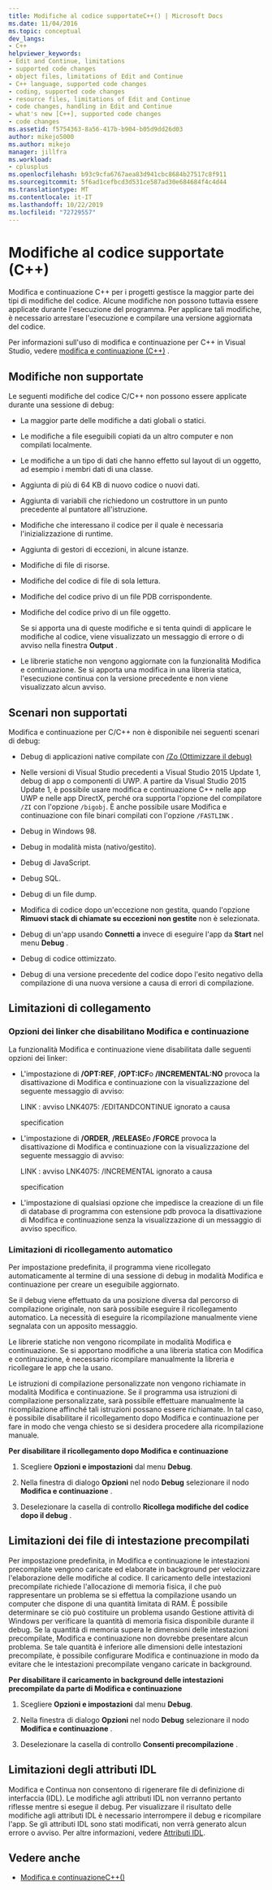 ```yaml
---
title: Modifiche al codice supportateC++() | Microsoft Docs
ms.date: 11/04/2016
ms.topic: conceptual
dev_langs:
- C++
helpviewer_keywords:
- Edit and Continue, limitations
- supported code changes
- object files, limitations of Edit and Continue
- C++ language, supported code changes
- coding, supported code changes
- resource files, limitations of Edit and Continue
- code changes, handling in Edit and Continue
- what's new [C++], supported code changes
- code changes
ms.assetid: f5754363-8a56-417b-b904-b05d9dd26d03
author: mikejo5000
ms.author: mikejo
manager: jillfra
ms.workload:
- cplusplus
ms.openlocfilehash: b93c9cfa6767aea83d941cbc8684b27517c8f911
ms.sourcegitcommit: 5f6ad1cefbcd3d531ce587ad30e684684f4c4d44
ms.translationtype: MT
ms.contentlocale: it-IT
ms.lasthandoff: 10/22/2019
ms.locfileid: "72729557"
---
```

# <a name="supported-code-changes-c"></a>Modifiche al codice supportate (C++)
Modifica e continuazione C++ per i progetti gestisce la maggior parte dei tipi di modifiche del codice. Alcune modifiche non possono tuttavia essere applicate durante l'esecuzione del programma. Per applicare tali modifiche, è necessario arrestare l'esecuzione e compilare una versione aggiornata del codice.

 Per informazioni sull'uso di modifica e continuazione per C++ in Visual Studio, vedere [modifica e continuazione (C++)](../debugger/edit-and-continue-visual-cpp.md) .

## <a name="BKMK_Unsupported_changes"></a> Modifiche non supportate
 Le seguenti modifiche del codice C/C++ non possono essere applicate durante una sessione di debug:

- La maggior parte delle modifiche a dati globali o statici.

- Le modifiche a file eseguibili copiati da un altro computer e non compilati localmente.

- Le modifiche a un tipo di dati che hanno effetto sul layout di un oggetto, ad esempio i membri dati di una classe.

- Aggiunta di più di 64 KB di nuovo codice o nuovi dati.

- Aggiunta di variabili che richiedono un costruttore in un punto precedente al puntatore all'istruzione.

- Modifiche che interessano il codice per il quale è necessaria l'inizializzazione di runtime.

- Aggiunta di gestori di eccezioni, in alcune istanze.

- Modifiche di file di risorse.

- Modifiche del codice di file di sola lettura.

- Modifiche del codice privo di un file PDB corrispondente.

- Modifiche del codice privo di un file oggetto.

  Se si apporta una di queste modifiche e si tenta quindi di applicare le modifiche al codice, viene visualizzato un messaggio di errore o di avviso nella finestra **Output** .

- Le librerie statiche non vengono aggiornate con la funzionalità Modifica e continuazione. Se si apporta una modifica in una libreria statica, l'esecuzione continua con la versione precedente e non viene visualizzato alcun avviso.

## <a name="BKMK_Unsupported_scenarios"></a> Scenari non supportati
 Modifica e continuazione per C/C++ non è disponibile nei seguenti scenari di debug:

- Debug di applicazioni native compilate con [/Zo (Ottimizzare il debug)](/cpp/build/reference/zo-enhance-optimized-debugging)

- Nelle versioni di Visual Studio precedenti a Visual Studio 2015 Update 1, debug di app o componenti di UWP. A partire da Visual Studio 2015 Update 1, è possibile usare modifica e continuazione C++ nelle app UWP e nelle app DirectX, perché ora supporta l'opzione del compilatore `/ZI` con l'opzione `/bigobj`. È anche possibile usare Modifica e continuazione con file binari compilati con l'opzione `/FASTLINK` .

- Debug in Windows 98.

- Debug in modalità mista (nativo/gestito).

- Debug di JavaScript.

- Debug SQL.

- Debug di un file dump.

- Modifica di codice dopo un'eccezione non gestita, quando l'opzione **Rimuovi stack di chiamate su eccezioni non gestite** non è selezionata.

- Debug di un'app usando **Connetti a** invece di eseguire l'app da **Start** nel menu **Debug** .

- Debug di codice ottimizzato.

- Debug di una versione precedente del codice dopo l'esito negativo della compilazione di una nuova versione a causa di errori di compilazione.

## <a name="BKMK_Linking_limitations"></a> Limitazioni di collegamento

### <a name="BKMK_Linker_options_that_disable_Edit_and_Continue"></a> Opzioni dei linker che disabilitano Modifica e continuazione
 La funzionalità Modifica e continuazione viene disabilitata dalle seguenti opzioni dei linker:

- L'impostazione di **/OPT:REF**, **/OPT:ICF**o **/INCREMENTAL:NO** provoca la disattivazione di Modifica e continuazione con la visualizzazione del seguente messaggio di avviso:

     LINK : avviso LNK4075: /EDITANDCONTINUE ignorato a causa

     specification

- L'impostazione di **/ORDER**, **/RELEASE**o **/FORCE** provoca la disattivazione di Modifica e continuazione con la visualizzazione del seguente messaggio di avviso:

     LINK : avviso LNK4075: /INCREMENTAL ignorato a causa

     specification

- L'impostazione di qualsiasi opzione che impedisce la creazione di un file di database di programma con estensione pdb provoca la disattivazione di Modifica e continuazione senza la visualizzazione di un messaggio di avviso specifico.

### <a name="BKMK_Auto_relinking_limitations"></a> Limitazioni di ricollegamento automatico
 Per impostazione predefinita, il programma viene ricollegato automaticamente al termine di una sessione di debug in modalità Modifica e continuazione per creare un eseguibile aggiornato.

 Se il debug viene effettuato da una posizione diversa dal percorso di compilazione originale, non sarà possibile eseguire il ricollegamento automatico. La necessità di eseguire la ricompilazione manualmente viene segnalata con un apposito messaggio.

 Le librerie statiche non vengono ricompilate in modalità Modifica e continuazione. Se si apportano modifiche a una libreria statica con Modifica e continuazione, è necessario ricompilare manualmente la libreria e ricollegare le app che la usano.

 Le istruzioni di compilazione personalizzate non vengono richiamate in modalità Modifica e continuazione. Se il programma usa istruzioni di compilazione personalizzate, sarà possibile effettuare manualmente la ricompilazione affinché tali istruzioni possano essere richiamate. In tal caso, è possibile disabilitare il ricollegamento dopo Modifica e continuazione per fare in modo che venga chiesto se si desidera procedere alla ricompilazione manuale.

 **Per disabilitare il ricollegamento dopo Modifica e continuazione**

1. Scegliere **Opzioni e impostazioni** dal menu **Debug**.

2. Nella finestra di dialogo **Opzioni** nel nodo **Debug** selezionare il nodo **Modifica e continuazione** .

3. Deselezionare la casella di controllo **Ricollega modifiche del codice dopo il debug** .

## <a name="BKMK_Precompiled_Header_Limitations"></a> Limitazioni dei file di intestazione precompilati
 Per impostazione predefinita, in Modifica e continuazione le intestazioni precompilate vengono caricate ed elaborate in background per velocizzare l'elaborazione delle modifiche al codice. Il caricamento delle intestazioni precompilate richiede l'allocazione di memoria fisica, il che può rappresentare un problema se si effettua la compilazione usando un computer che dispone di una quantità limitata di RAM. È possibile determinare se ciò può costituire un problema usando Gestione attività di Windows per verificare la quantità di memoria fisica disponibile durante il debug. Se la quantità di memoria supera le dimensioni delle intestazioni precompilate, Modifica e continuazione non dovrebbe presentare alcun problema. Se tale quantità è inferiore alle dimensioni delle intestazioni precompilate, è possibile configurare Modifica e continuazione in modo da evitare che le intestazioni precompilate vengano caricate in background.

 **Per disabilitare il caricamento in background delle intestazioni precompilate da parte di Modifica e continuazione**

1. Scegliere **Opzioni e impostazioni** dal menu **Debug**.

2. Nella finestra di dialogo **Opzioni** nel nodo **Debug** selezionare il nodo **Modifica e continuazione** .

3. Deselezionare la casella di controllo **Consenti precompilazione** .

## <a name="BKMK_IDL_Attribute_Limitations"></a> Limitazioni degli attributi IDL
 Modifica e Continua non consentono di rigenerare file di definizione di interfaccia (IDL). Le modifiche agli attributi IDL non verranno pertanto riflesse mentre si esegue il debug. Per visualizzare il risultato delle modifiche agli attributi IDL è necessario interrompere il debug e ricompilare l'app. Se gli attributi IDL sono stati modificati, non verrà generato alcun errore o avviso. Per altre informazioni, vedere [Attributi IDL](/cpp/windows/idl-attributes).

## <a name="see-also"></a>Vedere anche
- [Modifica e continuazioneC++()](../debugger/edit-and-continue-visual-cpp.md)